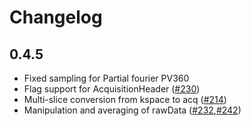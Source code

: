 # Changelog

## 0.4.5

* Fixed sampling for Partial fourier PV360
* Flag support for AcquisitionHeader ([#230](https://github.com/MagneticResonanceImaging/MRIReco.jl/pull/230))
* Multi-slice conversion from kspace to acq ([#214](https://github.com/MagneticResonanceImaging/MRIReco.jl/pull/214))
* Manipulation and averaging of rawData ([#232](https://github.com/MagneticResonanceImaging/MRIReco.jl/pull/232),[#242](https://github.com/MagneticResonanceImaging/MRIReco.jl/pull/242))